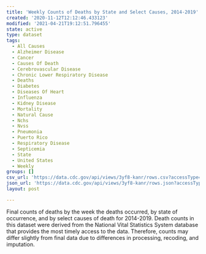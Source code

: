 ```yaml
---
title: 'Weekly Counts of Deaths by State and Select Causes, 2014-2019'
created: '2020-11-12T12:12:46.433123'
modified: '2021-04-21T19:12:51.796455'
state: active
type: dataset
tags:
  - All Causes
  - Alzheimer Disease
  - Cancer
  - Causes Of Death
  - Cerebrovascular Disease
  - Chronic Lower Respiratory Disease
  - Deaths
  - Diabetes
  - Diseases Of Heart
  - Influenza
  - Kidney Disease
  - Mortality
  - Natural Cause
  - Nchs
  - Nvss
  - Pneumonia
  - Puerto Rico
  - Respiratory Disease
  - Septicemia
  - State
  - United States
  - Weekly
groups: []
csv_url: 'https://data.cdc.gov/api/views/3yf8-kanr/rows.csv?accessType=DOWNLOAD'
json_url: 'https://data.cdc.gov/api/views/3yf8-kanr/rows.json?accessType=DOWNLOAD'
layout: post

---
```

Final counts of deaths by the week the deaths occurred, by state of occurrence, and by select causes of death for 2014-2019.  Death counts in this dataset were derived from the National Vital Statistics System database that provides the most timely access to the data.  Therefore, counts may differ slightly from final data due to differences in processing, recoding, and imputation.
